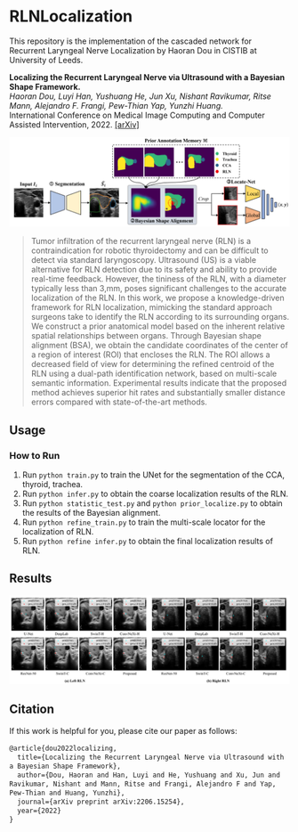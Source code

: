 # RLNLocalization
This repository is the implementation of the cascaded network for Recurrent Laryngeal Nerve Localization by Haoran Dou in CISTIB at University of Leeds.

**Localizing the Recurrent Laryngeal Nerve via Ultrasound with a Bayesian Shape Framework.**  
*Haoran Dou, Luyi Han, Yushuang He, Jun Xu, Nishant Ravikumar, Ritse Mann, Alejandro F. Frangi, Pew-Thian Yap, Yunzhi Huang.*  
International Conference on Medical Image Computing and Computer Assisted Intervention, 2022. [[arXiv]](https://arxiv.org/pdf/2206.15254.pdf)

![framework](framework.png)
> Tumor infiltration of the recurrent laryngeal nerve (RLN) is a contraindication for robotic thyroidectomy and can be difficult to detect via standard laryngoscopy. Ultrasound (US) is a viable alternative for RLN detection due to its safety and ability to provide real-time feedback. However, the tininess of the RLN, with a diameter typically less than 3,mm, poses significant challenges to the accurate localization of the RLN. In this work, we propose a knowledge-driven framework for RLN localization, mimicking the standard approach surgeons take to identify the RLN according to its surrounding organs. We construct a prior anatomical model based on the inherent relative spatial relationships between organs. Through Bayesian shape alignment (BSA), we obtain the candidate coordinates of the center of a region of interest (ROI) that encloses the RLN. The ROI allows a decreased field of view for determining the refined centroid of the RLN using a dual-path identification network, based on multi-scale semantic information. Experimental results indicate that the proposed method achieves superior hit rates and substantially smaller distance errors compared with state-of-the-art methods. 

## Usage

### How to Run
1. Run `python train.py` to train the UNet for the segmentation of the CCA, thyroid, trachea.
2. Run `python infer.py` to obtain the coarse localization results of the RLN.
3. Run `python statistic_test.py` and `python prior_localize.py` to obtain the results of the Bayesian alignment.
4. Run `python refine_train.py` to train the multi-scale locator for the localization of RLN.
5. Run `python refine infer.py` to obtain the final localization results of RLN.

## Results
![Results](Result_h.png)

## Citation
If this work is helpful for you, please cite our paper as follows:
```
@article{dou2022localizing,
  title={Localizing the Recurrent Laryngeal Nerve via Ultrasound with a Bayesian Shape Framework},
  author={Dou, Haoran and Han, Luyi and He, Yushuang and Xu, Jun and Ravikumar, Nishant and Mann, Ritse and Frangi, Alejandro F and Yap, Pew-Thian and Huang, Yunzhi},
  journal={arXiv preprint arXiv:2206.15254},
  year={2022}
}
```
